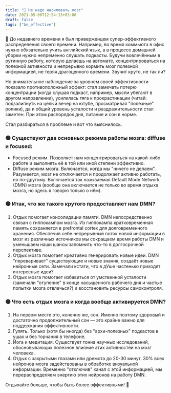 ```yaml
---
title: "🤯 Не надо насиловать мозг"
date: 2021-05-08T12:54:13+03:00
draft: false
tags: ["be_effective"]
---
```


🔴 До недавнего времени я был приверженцем супер-эффективного распределения своего времени. Например, во время коммьюта в офис нужно обязательно учить английский язык, а в процессе домашней уборки нужно непременно слушать подкасты. Будучи вовлечённым в рутинную работу, которую делаешь на автомате, концентрироваться на полезной активности и непрерывно кормить мозг полезной информацией, не теряя драгоценного времени. Звучит круто, не так ли?

Но внимательное наблюдение за уровнем своей эффективности показало противоположный эффект: стал замечать потерю концентрации (когда слушая подкаст, например, мысли убегают в другом направлении), усилилась тяга к прокрастинации (читай: подзалипнуть на целый вечер на ютубе, просматривая "полезные" ролики), да и общий уровень усталости и раздражительности стал заметен. При этом распорядок дня, питание и сон в норме.

Стал разбираться в проблеме и вот что выяснилось.

### 🟢 Существуют два основных режима работы мозга: diffuse и focused:
- Focused режим. Позволяет нам концентрироваться на какой-либо работе и выполнять её в той или иной степени эффективно.
- Diffuse режим мозга. Включается, когда мы "ничего не делаем". Разумеется, мозг не отключается и продолжает активно работать, но по-другому. Включается так называемая Default Mode Network (DMN) мозга (вообще она включается не только во время отдыха мозга, но здесь я говорю только о нём).

### 🟢 Итак, что же такого крутого предоставляет нам DMN?
1. Отдых помогает консолидации памяти. DMN непосредственно связан с гиппокампом мозга. Из гиппокампа кратковременная память сохраняется в prefrontal cortex для долговременного хранения. Обеспечив себе непрерывный поток новой информации в мозг из различных источников мы сокращаем время работы DMN и уменьшаем наши шансы запомнить что-то в долгосрочной перспективе.
2. Отдых мозга помогает креативно генерировать новые идеи. DMN "переваривает" существующие и новые знания, создаёт новые нейронные сети. Замечали кстати, что в дУше частенько приходят интересные идеи?
3. Отдых мозга помогает избавиться от умственной усталости (замечали "отупение" в конце насыщенного рабочего дня и частые попытки мозга отвлечься?) и восстановить ресурсы самоконтроля.

### 🟢 Что есть отдых мозга и когда вообще активируется DMN?
1. На первом месте это, конечно же, сон. Именно поэтому здоровый и достаточно продолжительный сон — это крайне важно для поддержания эффективности.
2. Гулять. Только (хотя бы иногда) без "архи-полезных" подкастов в ушах и без торчания в телефоне.
3. Йога и медитация. Существует тонна научных исследований, обосновывающих полезное влияние этих активностей на мозг человека.
4. Отдых с закрытыми глазами или дремота до 20-30 минут. 30% всех нейронов мозга задействованы в обработке визуальной информации. Временно "отключив" канал с этой информацией, мы перераспределяем энергию этих нейронов на работу DMN.

Отдыхайте больше, чтобы быть более эффективными! 🤟
